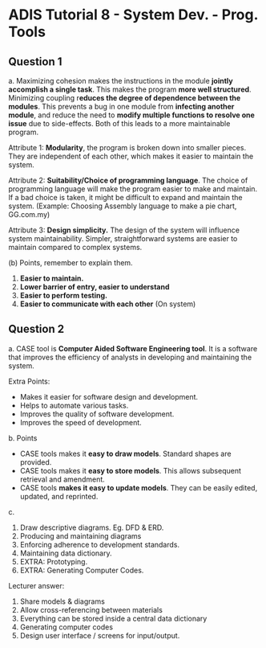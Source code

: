 # ADIS Tutorial 8 - System Dev. - Prog. Tools

## Question 1

a. Maximizing cohesion makes the instructions in the module **jointly accomplish a single task**. This makes the program **more well structured**. Minimizing coupling r**educes the degree of dependence between the modules**. This prevents a bug in one module from **infecting another module**, and reduce the need to **modify multiple functions to resolve one issue** due to side-effects. Both of this leads to a more maintainable program.

Attribute 1: **Modularity**, the program is broken down into smaller pieces. They are independent of each other, which makes it easier to maintain the system.

Attribute 2: **Suitability/Choice of programming language**. The choice of programming language will make the program easier to make and maintain. If a bad choice is taken, it might be difficult to expand and maintain the system. (Example: Choosing Assembly language to make a pie chart, GG.com.my)

Attribute 3: **Design simplicity.**  The design of the system will influence system maintainability.  Simpler, straightforward systems are easier to maintain compared to complex systems. 

(b) Points, remember to explain them.

1. **Easier to maintain.**
2. **Lower barrier of entry, easier to understand**
3. **Easier to perform testing.**
4. **Easier to communicate with each other** (On system)

## Question 2

a. CASE tool is **Computer Aided Software Engineering tool**. It is a software that improves the efficiency of analysts in developing and maintaining the system.

Extra Points:

- Makes it easier for software design and development.
- Helps to automate various tasks.
- Improves the quality of software development.
- Improves the speed of development.

b. Points

- CASE tools makes it **easy to draw models**. Standard shapes are provided. 
- CASE tools makes it **easy to store models**. This allows subsequent retrieval and amendment. 
- CASE tools **makes it easy to update models**. They can be easily edited, updated, and reprinted.

c. 

1. Draw descriptive diagrams. Eg. DFD & ERD.
2. Producing and maintaining diagrams
3. Enforcing adherence to development standards.
4. Maintaining data dictionary.
5. EXTRA: Prototyping.
6. EXTRA: Generating Computer Codes.

Lecturer answer:

1. Share models & diagrams
2. Allow cross-referencing between materials
3. Everything can be stored inside a central data dictionary
4. Generating computer codes
5. Design user interface / screens for input/output.

